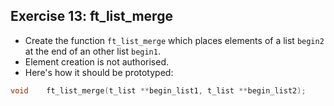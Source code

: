 ## Exercise 13: ft_list_merge

- Create the function `ft_list_merge` which places elements of a list `begin2` at the end of an other list `begin1`.
- Element creation is not authorised.
- Here's how it should be prototyped:
```c
void	ft_list_merge(t_list **begin_list1, t_list **begin_list2);
```

